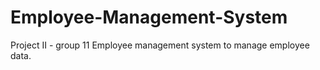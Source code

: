 # Employee-Management-System
Project II - group 11 Employee management system to manage employee data.
